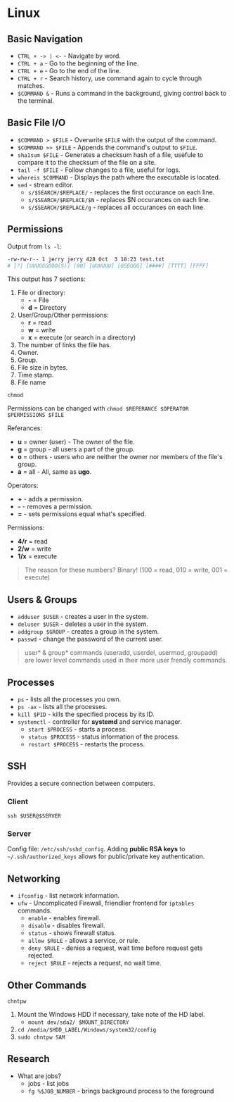 # Linux

## Basic Navigation

* `CTRL + -> | <-` - Navigate by word.
* `CTRL + a` - Go to the beginning of the line.
* `CTRL + e` - Go to the end of the line.
* `CTRL + r` - Search history, use command again to cycle through matches.
* `$COMMAND &` - Runs a command in the background, giving control back to the terminal.

## Basic File I/O

* `$COMMAND > $FILE` - Overwrite `$FILE` with the output of the command.
* `$COMMAND >> $FILE` - Appends the command's output to `$FILE`.
* `sha1sum $FILE` - Generates a checksum hash of a file, usefule to compare it to the checksum of the file on a site.
* `tail -f $FILE` - Follow changes to a file, useful for logs.
* `whereis $COMMAND` - Displays the path where the executable is located.
* `sed` - stream editor.
  * `s/$SEARCH/$REPLACE/` - replaces the first occurance on each line.
  * `s/$SEARCH/$REPLACE/$N` - replaces $N occurances on each line.
  * `s/$SEARCH/$REPLACE/g` - replaces all occurances on each line.

## Permissions

Output from `ls -l`:

```bash
-rw-rw-r-- 1 jerry jerry 428 Oct  3 18:23 test.txt
# [?] [UUUGGGOOO(S)] [00] [UUUUUU] [GGGGGG] [####] [TTTT] [FFFF]
```

This output has 7 sections:

1. File or directory:
    * **-** = File
    * **d** = Directory
1. User/Group/Other permissions:
    * **r** = read
    * **w** = write
    * **x** = execute (or search in a directory)
1. The number of links the file has.
1. Owner.
1. Group.
1. File size in bytes.
1. Time stamp.
1. File name

`chmod`

Permissions can be changed with `chmod $REFERANCE $OPERATOR $PERMISSIONS $FILE`

Referances:

* **u** = owner (user) - The owner of the file.
* **g** = group - all users a part of the group.
* **o** = others - users who are neither the owner nor members of the file's group.
* **a** = all - All, same as **ugo**.

Operators:

* **+** - adds a permission.
* **-** - removes a permission.
* **=** - sets permissions equal what's specified.

Permissions:

* **4/r** = read
* **2/w** = write
* **1/x** = execute

> The reason for these numbers? Binary! (100 = read, 010 = write, 001 = execute)

## Users & Groups

* `adduser $USER` - creates a user in the system.
* `deluser $USER` - deletes a user in the system.
* `addgroup $GROUP` - creates a group in the system.
* `passwd` - change the password of the current user.

> user\* & group\* commands (useradd, userdel, usermod, groupadd) are lower level commands used in
their more user frendly commands.

## Processes

* `ps` - lists all the processes you own.
* `ps -ax` - lists all the processes.
* `kill $PID` - kills the specified process by its ID.
* `systemctl` - controller for **systemd** and service manager.
  * `start $PROCESS` - starts a process.
  * `status $PROCESS` - status information of the process.
  * `restart $PROCESS` - restarts the process.

## SSH

Provides a secure connection between computers.

### Client

`ssh $USER@$SERVER`

### Server

Config file: `/etc/ssh/sshd_config`.
Adding **public RSA keys** to `~/.ssh/authorized_keys` allows for public/private key authentication.

## Networking

* `ifconfig` - list network information.
* `ufw` - Uncomplicated Firewall, friendlier frontend for `iptables` commands.
  * `enable` - enables firewall.
  * `disable` - disables firewall.
  * `status` - shows firewall status.
  * `allow $RULE` - allows a service, or rule.
  * `deny $RULE` - denies a request, wait time before request gets rejected.
  * `reject $RULE` - rejects a request, no wait time.

## Other Commands

`chntpw`

1. Mount the Windows HDD if necessary, take note of the HD label.
    * `mount dev/sda2/ $MOUNT_DIRECTORY`
1. `cd /media/$HDD_LABEL/Windows/system32/config`
1. `sudo chntpw SAM`

## Research

* What are jobs?
  * jobs - list jobs
  * `fg %$JOB_NUMBER` - brings background process to the foreground
